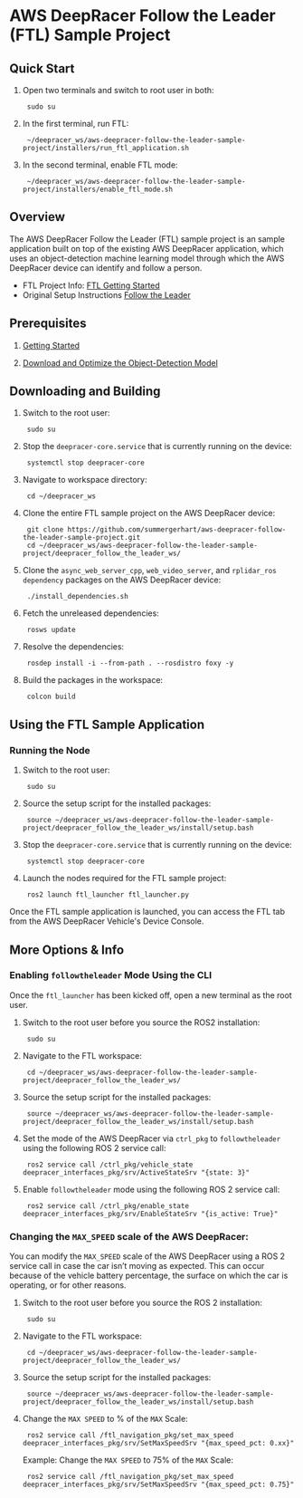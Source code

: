 # AWS DeepRacer Follow the Leader (FTL) Sample Project

## Quick Start

1. Open two terminals and switch to root user in both:

        sudo su

1. In the first terminal, run FTL:

        ~/deepracer_ws/aws-deepracer-follow-the-leader-sample-project/installers/run_ftl_application.sh

1. In the second terminal, enable FTL mode:

        ~/deepracer_ws/aws-deepracer-follow-the-leader-sample-project/installers/enable_ftl_mode.sh

## Overview

The AWS DeepRacer Follow the Leader (FTL) sample project is an sample application built on top of the existing AWS DeepRacer application, which uses an object-detection machine learning model through which the AWS DeepRacer device can identify and follow a person.

- FTL Project Info: [FTL Getting Started](https://github.com/summergerhart/aws-deepracer-follow-the-leader-sample-project/blob/main/getting-started.md)
- Original Setup Instructions [Follow the Leader](https://github.com/aws-deepracer/aws-deepracer-follow-the-leader-sample-project/blob/main/README.md)

## Prerequisites

1. [Getting Started](https://github.com/summergerhart/aws-deepracer-launcher/blob/main/readme.md)

1. [Download and Optimize the Object-Detection Model](./download-and-convert-object-detection-model.md)

## Downloading and Building

1. Switch to the root user:

        sudo su

1. Stop the `deepracer-core.service` that is currently running on the device:

        systemctl stop deepracer-core

1. Navigate to workspace directory:

        cd ~/deepracer_ws

1. Clone the entire FTL sample project on the AWS DeepRacer device:
 
        git clone https://github.com/summergerhart/aws-deepracer-follow-the-leader-sample-project.git
        cd ~/deepracer_ws/aws-deepracer-follow-the-leader-sample-project/deepracer_follow_the_leader_ws/

1. Clone the `async_web_server_cpp`, `web_video_server`, and `rplidar_ros dependency` packages on the AWS DeepRacer device:

        ./install_dependencies.sh

1. Fetch the unreleased dependencies:

        rosws update

1. Resolve the dependencies:

        rosdep install -i --from-path . --rosdistro foxy -y

1. Build the packages in the workspace:

        colcon build


## Using the FTL Sample Application

### Running the Node

1. Switch to the root user:

        sudo su

1. Source the setup script for the installed packages:

        source ~/deepracer_ws/aws-deepracer-follow-the-leader-sample-project/deepracer_follow_the_leader_ws/install/setup.bash

1. Stop the `deepracer-core.service` that is currently running on the device:

        systemctl stop deepracer-core

1. Launch the nodes required for the FTL sample project:

        ros2 launch ftl_launcher ftl_launcher.py

Once the FTL sample application is launched, you can access the FTL tab from the AWS DeepRacer Vehicle's Device Console.

## More Options & Info

### Enabling `followtheleader` Mode Using the CLI

Once the `ftl_launcher` has been kicked off, open a new terminal as the root user.

1. Switch to the root user before you source the ROS2 installation:

        sudo su

1. Navigate to the FTL workspace:

        cd ~/deepracer_ws/aws-deepracer-follow-the-leader-sample-project/deepracer_follow_the_leader_ws/

1. Source the setup script for the installed packages:

        source ~/deepracer_ws/aws-deepracer-follow-the-leader-sample-project/deepracer_follow_the_leader_ws/install/setup.bash

1. Set the mode of the AWS DeepRacer via `ctrl_pkg` to `followtheleader` using the following ROS 2 service call:

        ros2 service call /ctrl_pkg/vehicle_state deepracer_interfaces_pkg/srv/ActiveStateSrv "{state: 3}"

1. Enable `followtheleader` mode using the following ROS 2 service call:

        ros2 service call /ctrl_pkg/enable_state deepracer_interfaces_pkg/srv/EnableStateSrv "{is_active: True}"

### Changing the `MAX_SPEED` scale of the AWS DeepRacer:

You can modify the `MAX_SPEED` scale of the AWS DeepRacer using a ROS 2 service call in case the car isn’t moving as expected. This can occur because of the vehicle battery percentage, the surface on which the car is operating, or for other reasons.

1. Switch to the root user before you source the ROS 2 installation:

        sudo su

1. Navigate to the FTL workspace:

        cd ~/deepracer_ws/aws-deepracer-follow-the-leader-sample-project/deepracer_follow_the_leader_ws/

1. Source the setup script for the installed packages:

        source ~/deepracer_ws/aws-deepracer-follow-the-leader-sample-project/deepracer_follow_the_leader_ws/install/setup.bash

1. Change the `MAX SPEED` to % of the `MAX` Scale:

        ros2 service call /ftl_navigation_pkg/set_max_speed deepracer_interfaces_pkg/srv/SetMaxSpeedSrv "{max_speed_pct: 0.xx}"

    Example: Change the `MAX SPEED` to 75% of the `MAX` Scale:

        ros2 service call /ftl_navigation_pkg/set_max_speed deepracer_interfaces_pkg/srv/SetMaxSpeedSrv "{max_speed_pct: 0.75}"
